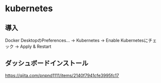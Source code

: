 # kubernetes
## 導入
Docker DesktopのPreferences... -> Kubernetes -> Enable Kubernetesにチェック -> Apply & Restart

## ダッシュボードインストール
https://qiita.com/pnpnd1111/items/2140f7941cfe3995fc17
